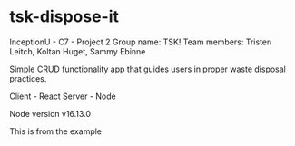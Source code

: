 # tsk-dispose-it
InceptionU - C7 - Project 2
Group name: TSK!
Team members: Tristen Leitch, Koltan Huget, Sammy Ebinne

Simple CRUD functionality app that guides users in proper waste disposal practices.

Client - React
Server - Node

Node version v16.13.0

This is from the example